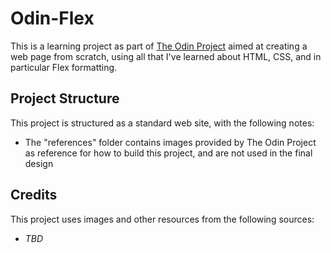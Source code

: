# Odin-Flex
This is a learning project as part of [The Odin Project](https://www.theodinproject.com/lessons/foundations-landing-page) aimed at creating a web page from scratch, using all that I've learned about HTML, CSS, and in particular Flex formatting.

## Project Structure

This project is structured as a standard web site, with the following notes:

* The "references" folder contains images provided by The Odin Project as reference for how to build this project, and are not used in the final design

## Credits

This project uses images and other resources from the following sources:

* *TBD*